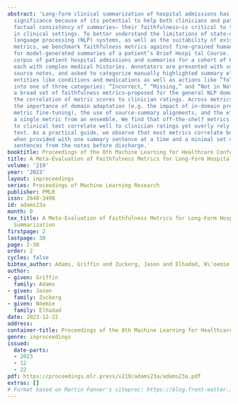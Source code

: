 ```yaml
---
abstract: 'Long-form clinical summarization of hospital admissions has real-world
  significance because of its potential to help both clinicians and patients. The
  factual consistency of summaries– their faithfulness–is critical to their safe usage
  in clinical settings. To better understand the limitations of state-of-the-art natural
  language processing (NLP) systems, as well as the suitability of existing evaluation
  metrics, we benchmark faithfulness metrics against fine-grained human annotations
  for model-generated summaries of a patient’s Brief Hospi tal Course. We create a
  corpus of patient hospital admissions and summaries for a cohort of HIV patients,
  each with complex medical histories. Annotators are presented with summaries and
  source notes, and asked to categorize manually highlighted summary elements (clinical
  entities like conditions and medications as well as actions like ”following up”)
  into one of three categories: “Incorrect,” “Missing,” and “Not in Notes.” We meta-evaluate
  a broad set of faithfulness metrics–proposed for the general NLP domain–by measuring
  the correlation of metric scores to clinician ratings. Across metrics, we explore
  the importance of domain adaptation (e.g. the impact of in-domain pre-training and
  metric fine-tuning), the use of source-summary alignments, and the effects of distilling
  a single metric from an ensemble. We find that off-the-shelf metrics with no exposure
  to clinical text correlate well to clinician ratings yet overly rely on copy-and-pasted
  text. As a practical guide, we observe that most metrics correlate best to clinicians
  when provided with one summary sentence at a time and a minimal set of supporting
  sentences from the notes before discharge.'
booktitle: Proceedings of the 8th Machine Learning for Healthcare Conference
title: A Meta-Evaluation of Faithfulness Metrics for Long-Form Hospital-Course Summarization
volume: '219'
year: '2023'
layout: inproceedings
series: Proceedings of Machine Learning Research
publisher: PMLR
issn: 2640-3498
id: adams23a
month: 0
tex_title: A Meta-Evaluation of Faithfulness Metrics for Long-Form Hospital-Course
  Summarization
firstpage: 2
lastpage: 30
page: 2-30
order: 2
cycles: false
bibtex_author: Adams, Griffin and Zuckerg, Jason and Elhadad, N\'oemie
author:
- given: Griffin
  family: Adams
- given: Jason
  family: Zuckerg
- given: Nóemie
  family: Elhadad
date: 2023-12-22
address:
container-title: Proceedings of the 8th Machine Learning for Healthcare Conference
genre: inproceedings
issued:
  date-parts:
  - 2023
  - 12
  - 22
pdf: https://proceedings.mlr.press/v219/adams23a/adams23a.pdf
extras: []
# Format based on Martin Fenner's citeproc: https://blog.front-matter.io/posts/citeproc-yaml-for-bibliographies/
---
```

